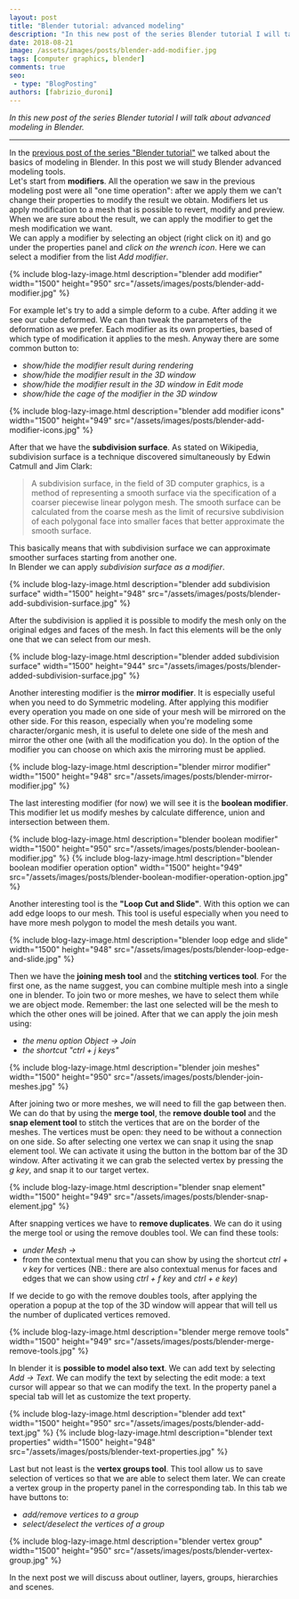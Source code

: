 ```yaml
---
layout: post
title: "Blender tutorial: advanced modeling"
description: "In this new post of the series Blender tutorial I will talk about advanced modeling in Blender."
date: 2018-08-21
image: /assets/images/posts/blender-add-modifier.jpg
tags: [computer graphics, blender]
comments: true
seo:
 - type: "BlogPosting"
authors: [fabrizio_duroni] 
---
```


*In this new post of the series Blender tutorial I will talk about advanced modeling in Blender.*

---

In the [previous post of the series "Blender tutorial"](/2018/06/02/blender-tutorial-4-modeling-basics-part-2.html) we talked about the basics of modeling in Blender.
 In this post we will study Blender advanced modeling tools.  
Let's start from **modifiers**. All the operation we saw in the previous modeling post were all "one time operation": 
after we apply them we can't change their properties to modify the result we obtain. Modifiers let us apply 
modification to a mesh that is possible to revert, modify and preview. When we are sure about the result, we can 
apply the modifier to get the mesh modification we want.  
We can apply a modifier by selecting an object (right click on it) and go under the properties panel and *click on 
the wrench icon*. Here we can select a modifier from the list *Add modifier*.

{% include blog-lazy-image.html description="blender add modifier" width="1500" height="950" src="/assets/images/posts/blender-add-modifier.jpg" %}

For example let's try to add a simple deform to a cube. After adding it we see our cube deformed. We can than tweak 
the parameters of the deformation as we prefer. Each modifier as its own properties, based of which type of 
modification it applies to the mesh. Anyway there are some common button to:

* *show/hide the modifier result during rendering*
* *show/hide the modifier result in the 3D window*
* *show/hide the modifier result in the 3D window in Edit mode*
* *show/hide the cage of the modifier in the 3D window*

{% include blog-lazy-image.html description="blender add modifier icons" width="1500" height="949" src="/assets/images/posts/blender-add-modifier-icons.jpg" %}

After that we have the **subdivision surface**. As stated on Wikipedia, subdivision surface is a technique discovered 
simultaneously by Edwin Catmull and Jim Clark:

> A subdivision surface, in the field of 3D computer graphics, is a method of representing a smooth surface via the 
specification of a coarser piecewise linear polygon mesh. The smooth surface can be calculated from the coarse mesh 
as the limit of recursive subdivision of each polygonal face into smaller faces that better approximate the smooth surface.

This basically means that with subdivision surface we can approximate smoother surfaces starting from another one.  
In Blender we can apply *subdivision surface as a modifier*.

{% include blog-lazy-image.html description="blender add subdivision surface" width="1500" height="948" src="/assets/images/posts/blender-add-subdivision-surface.jpg" %}

After the subdivision is applied it is possible to modify the mesh only on the original edges and faces of the mesh. In fact this elements will be the only one that we can select from our mesh.

{% include blog-lazy-image.html description="blender added subdivision surface" width="1500" height="944" src="/assets/images/posts/blender-added-subdivision-surface.jpg" %}

Another interesting modifier is the **mirror modifier**. It is especially useful when you need to do Symmetric modeling.
After applying this modifier every operation you made on one side of your mesh will be mirrored on the other side. For this reason, especially when you're modeling some character/organic mesh, it is useful to delete one side of the mesh and mirror the other one (with all the modification you do). In the option of the modifier you can choose on which axis the mirroring must be applied.

{% include blog-lazy-image.html description="blender mirror modifier" width="1500" height="948" src="/assets/images/posts/blender-mirror-modifier.jpg" %}

The last interesting modifier (for now) we will see it is the **boolean modifier**. This modifier let us modify 
meshes by calculate difference, union and intersection between them.

{% include blog-lazy-image.html description="blender boolean modifier" width="1500" height="950" src="/assets/images/posts/blender-boolean-modifier.jpg" %}
{% include blog-lazy-image.html description="blender boolean modifier operation option" width="1500" height="949" src="/assets/images/posts/blender-boolean-modifier-operation-option.jpg" %}

Another interesting tool is the **"Loop Cut and Slide"**. With this option we can add edge loops
 to our mesh. This tool is useful especially when you need to have more mesh polygon to model the mesh details you want.

{% include blog-lazy-image.html description="blender loop edge and slide" width="1500" height="948" src="/assets/images/posts/blender-loop-edge-and-slide.jpg" %}

Then we have the **joining mesh tool** and the **stitching vertices tool**. For the first one, as the name suggest, you can combine multiple mesh into a single one in blender. To join two or more meshes, we have to select them while we are object mode. Remember: the last one selected will be the mesh to which the other ones will be joined. After that we can apply the join mesh using:

* *the menu option Object -> Join*
* *the shortcut "ctrl + j keys"*

{% include blog-lazy-image.html description="blender join meshes" width="1500" height="950" src="/assets/images/posts/blender-join-meshes.jpg" %}

After joining two or more meshes, we will need to fill the gap between then. We can do that by using the **merge 
tool**, the **remove double tool** and the **snap element tool** to stitch the vertices that are on the border of the 
meshes. The vertices must be open: they need to be without a connection on one side. So after selecting one vertex we
 can snap it using the snap element tool. We can activate it using the button in the bottom bar of the 3D window. After 
 activating it we can grab the selected vertex by pressing the *g key*, and snap it to our target vertex.  

{% include blog-lazy-image.html description="blender snap element" width="1500" height="949" src="/assets/images/posts/blender-snap-element.jpg" %}

After snapping vertices we have to **remove duplicates**. We can do it using the merge tool or using the remove doubles 
tool. We can find these tools:

* *under Mesh -> <Type of element under selection>*
* from the contextual menu that you can show by using the shortcut *ctrl + v key* for vertices (NB.: there are also 
contextual menus for faces and edges that we can show using *ctrl + f key* and *ctrl + e key*)

If we decide to go with the remove doubles tools, after applying the operation a popup at the top of the 3D window 
will appear that will tell us the number of duplicated vertices removed.

{% include blog-lazy-image.html description="blender merge remove tools" width="1500" height="949" src="/assets/images/posts/blender-merge-remove-tools.jpg" %}

In blender it is **possible to model also text**. We can add text by selecting *Add -> Text*. We can 
modify the text by selecting the edit mode: a text cursor will appear so that we can modify the text. In the property
 panel a special tab will let as customize the text property. 

{% include blog-lazy-image.html description="blender add text" width="1500" height="950" src="/assets/images/posts/blender-add-text.jpg" %}
{% include blog-lazy-image.html description="blender text properties" width="1500" height="948" src="/assets/images/posts/blender-text-properties.jpg" %}

Last but not least is the **vertex groups tool**. This tool allow us to save selection of vertices so that we are 
able to select them later. We can create a vertex group in the property panel in the corresponding tab. In this tab 
we have buttons to:

* *add/remove vertices to a group*
* *select/deselect the vertices of a group*

{% include blog-lazy-image.html description="blender vertex group" width="1500" height="950" src="/assets/images/posts/blender-vertex-group.jpg" %}

In the next post we will discuss about outliner, layers, groups, hierarchies and scenes.
